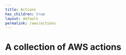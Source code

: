 ```yaml
---
title: Actions
has_children: true
layout: default
permalink: /aws/actions
---
```


# A collection of AWS actions